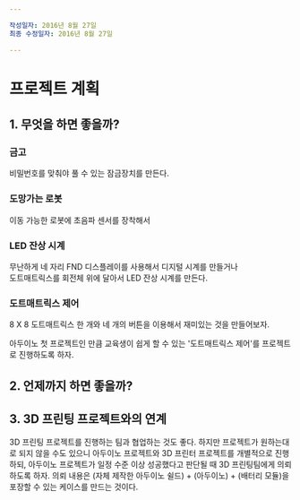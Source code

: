 ```yaml
---

작성일자: 2016년 8월 27일  
최종 수정일자: 2016년 8월 27일

---
```


# 프로젝트 계획

## 1. 무엇을 하면 좋을까?

### 금고
비밀번호를 맞춰야 풀 수 있는 잠금장치를 만든다.

### 도망가는 로봇
이동 가능한 로봇에 초음파 센서를 장착해서 

### LED 잔상 시계
무난하게 네 자리 FND 디스플레이를 사용해서 디지털 시계를 만들거나  
도트매트릭스를 회전체 위에 달아서 LED 잔상 시계를 만든다.

### 도트매트릭스 제어
8 X 8 도트매트릭스 한 개와 네 개의 버튼을 이용해서 재미있는 것을 만들어보자.

아두이노 첫 프로젝트인 만큼 교육생이 쉽게 할 수 있는 '도트매트릭스 제어'를 프로젝트로 진행하도록 하자.

## 2. 언제까지 하면 좋을까?

## 3. 3D 프린팅 프로젝트와의 연계
3D 프린팅 프로젝트를 진행하는 팀과 협업하는 것도 좋다. 하지만 프로젝트가 원하는대로 되지 않을 수도 있으니 아두이노 프로젝트와 3D 프린터 프로젝트를 개별적으로 진행하되, 아두이노 프로젝트가 일정 수준 이상 성공했다고 판단될 때 3D 프린팅팀에게 의뢰하도록 하자. 의뢰 내용은 (자체 제작한 아두이노 쉴드) + (아두이노) + (배터리 모듈)을 포장할 수 있는 케이스를 만드는 것이다.